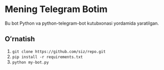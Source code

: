 # Mening Telegram Botim

Bu bot Python va python-telegram-bot kutubxonasi yordamida yaratilgan.

## Oʻrnatish
1. `git clone https://github.com/siz/repo.git`
2. `pip install -r requirements.txt`
3. `python my-bot.py`
